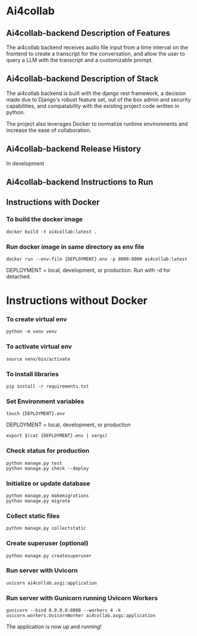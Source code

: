 # Ai4collab

## Ai4collab-backend Description of Features

The ai4collab backend receives audio file input from a time interval on the frontend to create a transcript for the conversation, and allow the user to query a LLM with the transcript and a customizable prompt. 

## Ai4collab-backend Description of Stack

The ai4collab backend is built with the django rest framework, a decision made due to Django's robust feature set, out of the box admin and security capabilities, and compatability with the existing project code written in python.

The project also leverages Docker to normalize runtime environments and increase the ease of collaboration.

## Ai4collab-backend Release History

In development

## Ai4collab-backend Instructions to Run

## Instructions with Docker

### To build the docker image
~~~
docker build -t ai4collab:latest .
~~~

### Run docker image in same directory as env file
~~~
docker run --env-file {DEPLOYMENT}.env -p 8000:8000 ai4collab:latest
~~~
DEPLOYMENT = local, development, or production. Run with -d for detached.


# Instructions without Docker

### To create virtual env
~~~
python -m venv venv
~~~

### To activate virtual env
~~~
source venv/bin/activate
~~~

### To install libraries
~~~
pip install -r requirements.txt
~~~

### Set Environment variables
~~~
touch {DEPLOYMENT}.env
~~~
DEPLOYMENT = local, development, or production

~~~
export $(cat {DEPLOYMENT}.env | xargs)
~~~

### Check status for production
~~~
python manage.py test
python manage.py check --deploy
~~~

### Initialize or update database
~~~
python manage.py makemigrations
python manage.py migrate
~~~

### Collect static files
~~~
python manage.py collectstatic
~~~

### Create superuser (optional)
~~~
python manage.py createsuperuser
~~~

### Run server with Uvicorn
~~~
uvicorn ai4collab.asgi:application
~~~

### Run server with Gunicorn running Uvicorn Workers
~~~
gunicorn --bind 0.0.0.0:8000 --workers 4 -k uvicorn.workers.UvicornWorker ai4collab.asgi:application
~~~

The application is now up and running!